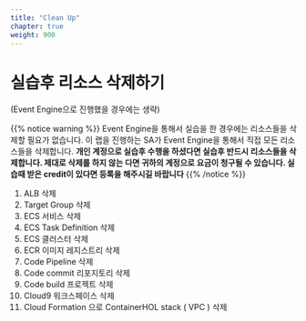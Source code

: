 ```yaml
---
title: "Clean Up"
chapter: true
weight: 900
---
```


# 실습후 리소스 삭제하기 

(Event Engine으로 진행했을 경우에는 생략)

{{% notice warning %}}
Event Engine을 통해서 실습을 한 경우에는 리소스들을 삭제할 필요가 없습니다. 이 랩을 진행하는 SA가 Event Engine을 통해서 직접 모든 리소스들을 삭제합니다.
**개인 계정으로 실습후 수행을 하셨다면 실습후 반드시 리소스들을 삭제합니다. 제대로 삭제를 하지 않는 다면 귀하의 계정으로 요금이 청구될 수 있습니다. 실습때 받은 credit이 있다면 등록을 해주시길 바랍니다**
{{% /notice %}}

1. ALB 삭제
2. Target Group 삭제
3. ECS 서비스 삭제
4. ECS Task Definition 삭제
5. ECS 클러스터 삭제
6. ECR 이미지 레지스트리 삭제
7. Code Pipeline 삭제
8. Code commit 리포지토리 삭제
9. Code build 프로젝트 삭제
10. Cloud9 워크스페이스 삭제
11. Cloud Formation 으로 ContainerHOL stack ( VPC ) 삭제
